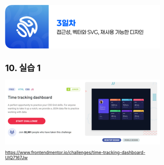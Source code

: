 <img src="./header.png" />

# 10. 실습 1

<img src="./src/13/dashboard.png" />

https://www.frontendmentor.io/challenges/time-tracking-dashboard-UIQ7167Jw
